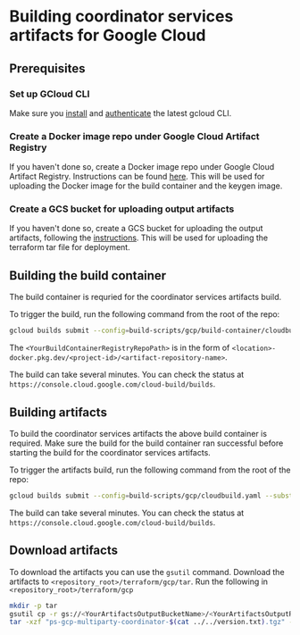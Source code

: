# Building coordinator services artifacts for Google Cloud

## Prerequisites

### Set up GCloud CLI

Make sure you [install](https://cloud.google.com/sdk/gcloud) and
[authenticate](https://cloud.google.com/sdk/docs/authorizing#auth-login) the latest gcloud CLI.

### Create a Docker image repo under Google Cloud Artifact Registry

If you haven't done so, create a Docker image repo under Google Cloud Artifact Registry. Instructions
can be found [here](https://cloud.google.com/artifact-registry/docs/repositories/create-repos).
This will be used for uploading the Docker image for the build container and the keygen image.

### Create a GCS bucket for uploading output artifacts

If you haven't done so, create a GCS bucket for uploading the output artifacts, following the
[instructions](https://cloud.google.com/storage/docs/creating-buckets#storage-create-bucket-console).
This will be used for uploading the terraform tar file for deployment.

## Building the build container

The build container is requried for the coordinator services artifacts build.

To trigger the build, run the following command from the root of the repo:

```sh
gcloud builds submit --config=build-scripts/gcp/build-container/cloudbuild.yaml --substitutions=_BUILD_IMAGE_REPO_PATH="<YourBuildContainerRegistryRepoPath>",_BUILD_IMAGE_NAME="bazel-build-container",_BUILD_IMAGE_TAG="<YourBuildContainerImageTag>"
```

The `<YourBuildContainerRegistryRepoPath>` is in the form of
`<location>-docker.pkg.dev/<project-id>/<artifact-repository-name>`.

The build can take several minutes. You can check the status at
`https://console.cloud.google.com/cloud-build/builds`.

## Building artifacts

To build the coordinator services artifacts the above build container is required. Make sure the
build for the build container ran successful before starting the build for the coordinator services
artifacts.

To trigger the artifacts build, run the following command from the root of the repo:

```sh
gcloud builds submit --config=build-scripts/gcp/cloudbuild.yaml --substitutions=_BUILD_IMAGE_REPO_PATH="<YourBuildContainerRegistryRepoPath>",_BUILD_IMAGE_NAME="bazel-build-container",_BUILD_IMAGE_TAG="<YourBuildContainerImageTag>",_OUTPUT_IMAGE_REPO_PATH="<YourOutputContainerRegistryRepoPath>",_OUTPUT_KEYGEN_IMAGE_NAME="keygen_mp_gcp_prod",_OUTPUT_IMAGE_TAG="<YourOutputImageCustomTag>",_TAR_PUBLISH_BUCKET="<YourArtifactsOutputBucketName>",_TAR_PUBLISH_BUCKET_PATH="<YourArtifactsOutputRelativePath>"
```

The build can take several minutes. You can check the status at
`https://console.cloud.google.com/cloud-build/builds`.

## Download artifacts

To download the artifacts you can use the `gsutil` command. Download the artifacts to
`<repository_root>/terraform/gcp/tar`. Run the following in `<repository_root>/terraform/gcp`

```sh
mkdir -p tar
gsutil cp -r gs://<YourArtifactsOutputBucketName>/<YourArtifactsOutputRelativePath>/$(cat ../../version.txt)/ tar/
tar -xzf "ps-gcp-multiparty-coordinator-$(cat ../../version.txt).tgz" -C <repository_root>/terraform/gcp
```
